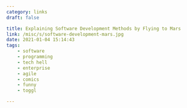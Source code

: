 ```yaml
---
category: links
draft: false

title: Explaining Software Development Methods by Flying to Mars
link: /misc/s/software-development-mars.jpg
date: 2021-01-04 15:14:43
tags:
    - software
    - programming
    - tech hell
    - enterprise
    - agile
    - comics
    - funny
    - toggl

---
```


